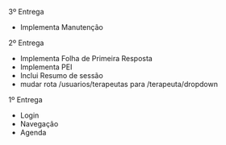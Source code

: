 3º Entrega
- Implementa Manutenção

2º Entrega
- Implementa Folha de Primeira Resposta
- Implementa PEI
- Inclui Resumo de sessão
- mudar rota /usuarios/terapeutas para /terapeuta/dropdown

1º Entrega
- Login
- Navegação
- Agenda